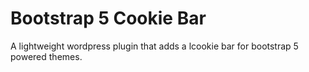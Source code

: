 # Bootstrap 5 Cookie Bar
A lightweight wordpress plugin that adds a lcookie bar for bootstrap 5 powered themes. 
